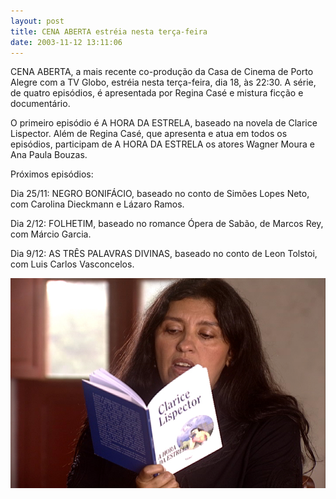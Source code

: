 ```yaml
---
layout: post
title: CENA ABERTA estréia nesta terça-feira
date: 2003-11-12 13:11:06
---
```

CENA ABERTA, a mais recente co-produção da Casa de Cinema de Porto Alegre com a TV Globo, estréia nesta terça-feira, dia 18, às 22:30. A série, de quatro episódios, é apresentada por Regina Casé e mistura ficção e documentário.

O primeiro episódio é A HORA DA ESTRELA, baseado na novela de Clarice Lispector. Além de Regina Casé, que apresenta e atua em todos os episódios, participam de A HORA DA ESTRELA os atores Wagner Moura e Ana Paula Bouzas.

Próximos episódios:

Dia 25/11: NEGRO BONIFÁCIO, baseado no conto de Simões Lopes Neto, com Carolina Dieckmann e Lázaro Ramos.

Dia 2/12: FOLHETIM, baseado no romance Ópera de Sabão, de Marcos Rey, com Márcio Garcia.

Dia 9/12: AS TRÊS PALAVRAS DIVINAS, baseado no conto de Leon Tolstoi, com Luis Carlos Vasconcelos.

![](/uploads/hora-estrela-1.jpg)